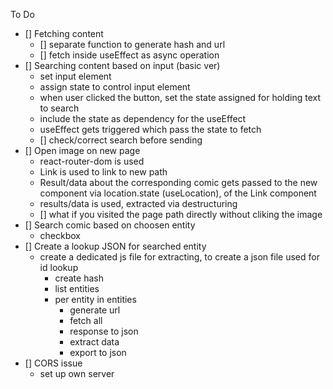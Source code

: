 

To Do
 - [] Fetching content
   - [] separate function to generate hash and url
   - [] fetch inside useEffect as async operation
 - [] Searching content based on input (basic ver)
   - set input element
   - assign state to control input element
   - when user clicked the button, set the state assigned for holding text to search
   - include the state as dependency for the useEffect
   - useEffect gets triggered which pass the state to fetch
   - [] check/correct search before sending
 - [] Open image on new page
    - react-router-dom is used
    - Link is used to link to new path
    - Result/data about the corresponding comic gets passed to the new component
         via location.state (useLocation), of the Link component
    - results/data is used, extracted via destructuring
    - [] what if you visited the page path directly without cliking the image
 - [] Search comic based on choosen entity
   - checkbox
 - [] Create a lookup JSON for searched entity
    - create a dedicated js file for extracting, to create a json file used for id lookup
      - create hash
      - list entities
      - per entity in entities
          - generate url
          - fetch all
          - response to json
          - extract data
          - export to json
- [] CORS issue
  - set up own server